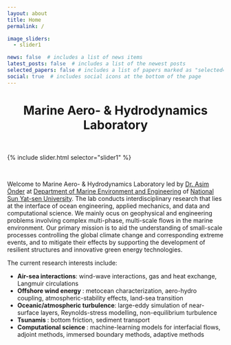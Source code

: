 ```yaml
---
layout: about
title: Home
permalink: / 

image_sliders:
  - slider1

news: false  # includes a list of news items
latest_posts: false  # includes a list of the newest posts
selected_papers: false # includes a list of papers marked as "selected={true}"
social: true  # includes social icons at the bottom of the page
---
```


<h1 style="text-align: center;"> <b> Marine Aero- & Hydrodynamics Laboratory </b></h1>

&nbsp;

{% include slider.html selector="slider1" %}

&nbsp;

Welcome to Marine Aero- & Hydrodynamics Laboratory led by <a href="/pi/">Dr. Asim Önder</a> at <a href="https://maev.nsysu.edu.tw/?Lang=en">Department of Marine Environment and Engineering</a> of <a href="https://www.nsysu.edu.tw/">National Sun Yat-sen University</a>. The lab conducts interdisciplinary research that lies at the interface of ocean engineering, applied mechanics, and data and computational science. We mainly ocus on geophysical and engineering problems involving complex multi-phase, multi-scale flows in the marine environment. Our primary mission is to aid the understanding of small-scale processes controlling the global climate change and corresponding extreme events, and to mitigate their effects by supporting the development of resilient structures and innovative green energy technologies.  

The current research interests include:
- <b> Air-sea interactions</b>: wind-wave interactions, gas and heat exchange, Langmuir circulations
- <b> Offshore wind energy </b>: metocean characterization, aero-hydro coupling, atmospheric-stability effects, land-sea transition
- <b> Oceanic/atmospheric turbulence</b>: large-eddy simulation of near-surface layers, Reynolds-stress modelling, non-equilibrium turbulence
- <b> Tsunamis </b>: bottom friction, sediment transport
- <b> Computational science </b>: machine-learning models for interfacial flows, adjoint methods, immersed boundary methods, adaptive methods


